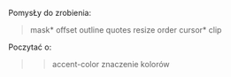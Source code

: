 PomysŁy do zrobienia:

> mask\*
> offset
> outline
> quotes
> resize
> order
> cursor\*
> clip

Poczytać o:

> > accent-color
> > znaczenie kolorów
